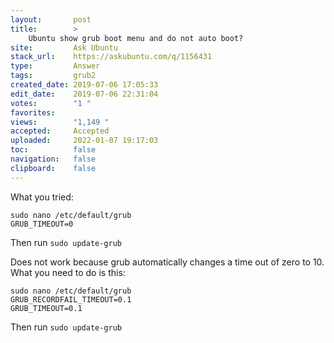 ```yaml
---
layout:       post
title:        >
    Ubuntu show grub boot menu and do not auto boot?
site:         Ask Ubuntu
stack_url:    https://askubuntu.com/q/1156431
type:         Answer
tags:         grub2
created_date: 2019-07-06 17:05:33
edit_date:    2019-07-06 22:31:04
votes:        "1 "
favorites:    
views:        "1,149 "
accepted:     Accepted
uploaded:     2022-01-07 19:17:03
toc:          false
navigation:   false
clipboard:    false
---
```


<!-- Language-all: lang-bash -->
What you tried:

``` 
sudo nano /etc/default/grub
GRUB_TIMEOUT=0

```

Then run `sudo update-grub`

Does not work because grub automatically changes a time out of zero to 10. What you need to do is this:

``` 
sudo nano /etc/default/grub
GRUB_RECORDFAIL_TIMEOUT=0.1
GRUB_TIMEOUT=0.1

```

Then run `sudo update-grub`
